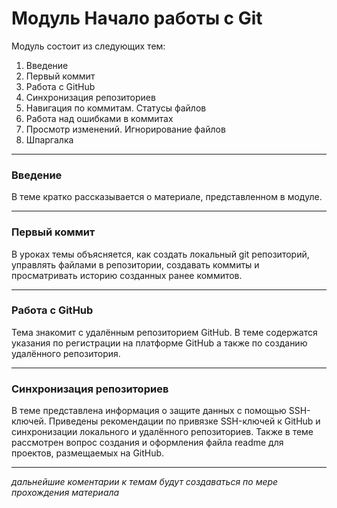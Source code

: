 # Модуль Начало работы с Git

Модуль состоит из следующих тем:

1. Введение
2. Первый коммит
3. Работа с GitHub
4. Синхронизация репозиториев
5. Навигация по коммитам. Статусы файлов
6. Работа над ошибками в коммитах
7. Просмотр изменений. Игнорирование файлов
8. Шпаргалка

---

### Введение

В теме кратко рассказывается о материале, представленном в модуле.

---

### Первый коммит

В уроках темы объясняется, как создать локальный git репозиторий, управлять файлами в репозитории, создавать коммиты и просматривать историю созданных ранее коммитов.

---

### Работа с GitHub

Тема знакомит с удалённым репозиторием GitHub. В теме содержатся указания по регистрации на платформе GitHub а также по созданию удалённого репозитория.

---

### Синхронизация репозиториев

В теме представлена информация о защите данных с помощью SSH-ключей. Приведены рекомендации по привязке SSH-ключей к GitHub и синхронизации локального и удалённого репозиториев. Также в теме рассмотрен вопрос создания и оформления файла readme для проектов, размещаемых на GitHub.

---

*дальнейшие коментарии к темам будут создаваться по мере прохождения материала*
